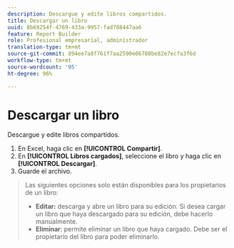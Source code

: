 ```yaml
---
description: Descargue y edite libros compartidos.
title: Descargar un libro
uuid: 8b69254f-4769-433a-9957-fad788447aa6
feature: Report Builder
role: Profesional empresarial, administrador
translation-type: tm+mt
source-git-commit: 894ee7a8f761f7aa2590e06708be82e7ecfa3f6d
workflow-type: tm+mt
source-wordcount: '95'
ht-degree: 96%

---
```



# Descargar un libro

Descargue y edite libros compartidos.

1. En Excel, haga clic en **[!UICONTROL Compartir]**.
1. En **[!UICONTROL Libros cargados]**, seleccione el libro y haga clic en **[!UICONTROL Descargar]**.
1. Guarde el archivo.

>Las siguientes opciones solo están disponibles para los propietarios de un libro:
>
>* **Editar:** descarga y abre un libro para su edición. Si desea cargar un libro que haya descargado para su edición, debe hacerlo manualmente.
>* **Eliminar**: permite eliminar un libro que haya cargado. Debe ser el propietario del libro para poder eliminarlo.

>


